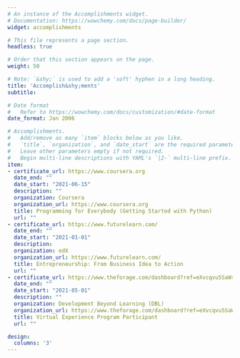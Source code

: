 ```yaml
---
# An instance of the Accomplishments widget.
# Documentation: https://wowchemy.com/docs/page-builder/
widget: accomplishments

# This file represents a page section.
headless: true

# Order that this section appears on the page.
weight: 50

# Note: `&shy;` is used to add a 'soft' hyphen in a long heading.
title: 'Accomplish&shy;ments'
subtitle:

# Date format
#   Refer to https://wowchemy.com/docs/customization/#date-format
date_format: Jan 2006

# Accomplishments.
#   Add/remove as many `item` blocks below as you like.
#   `title`, `organization`, and `date_start` are the required parameters.
#   Leave other parameters empty if not required.
#   Begin multi-line descriptions with YAML's `|2-` multi-line prefix.
item:
- certificate_url: https://www.coursera.org
  date_end: ""
  date_start: "2021-06-15"
  description: ""
  organization: Coursera
  organization_url: https://www.coursera.org
  title: Programming for Everybody (Getting Started with Python)
  url: ""
- certificate_url: https://www.futurelearn.com/
  date_end: ""
  date_start: "2021-01-01"
  description: 
  organization: edX
  organization_url: https://www.futurelearn.com/
  title: Entrepreneurship: From Business Idea to Action
  url: ""
- certificate_url: https://www.theforage.com/dashboard?ref=eXvcqvu5SaWs4rcP9
  date_end: ""
  date_start: "2021-05-01"
  description: ""
  organization: Development Beyond Learning (DBL)
  organization_url: https://www.theforage.com/dashboard?ref=eXvcqvu5SaWs4rcP9
  title: Virtual Experience Program Participant
  url: ""

design:
  columns: '3' 
---
```

